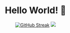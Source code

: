 <div id="header" align="center">
  <h1> 
    Hello World! 👋
  </h1>
  <a href="https://github.com/nyomr"><img src="https://github-readme-streak-stats.herokuapp.com?user=nyomr&theme=blueberry-duo" alt="GitHub Streak" /></a>
  <a href="https://github.com/nyomr"><img src="https://github-readme-stats.vercel.app/api/top-langs/?username=nyomr&layout=compact&theme=vision-friendly-dark" /></a>
</div>


<!--
**nyomr/nyomr** is a ✨ _special_ ✨ repository because its `README.md` (this file) appears on your GitHub profile.

Here are some ideas to get you started:

- 🔭 I’m currently working on ...
- 🌱 I’m currently learning ...
- 👯 I’m looking to collaborate on ...
- 🤔 I’m looking for help with ...
- 💬 Ask me about ...
- 📫 How to reach me: ...
- 😄 Pronouns: ...
- ⚡ Fun fact: ...
-->
